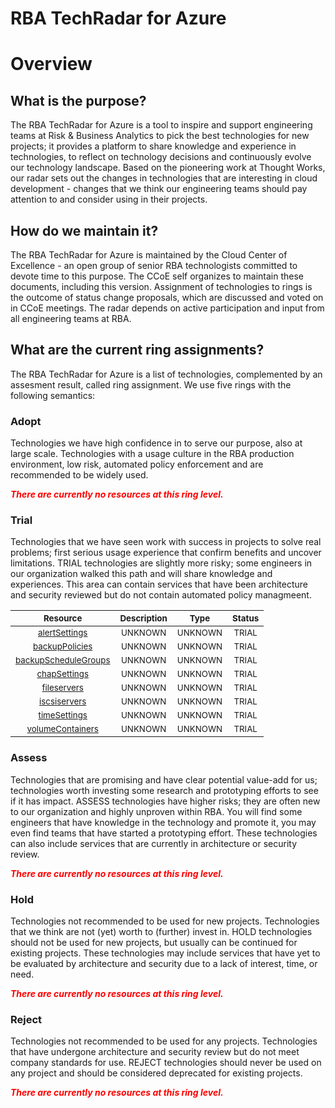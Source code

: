 
RBA TechRadar for Azure
=======================

# Overview

## What is the purpose?


The RBA TechRadar for Azure is a tool to inspire and support engineering teams at Risk & Business Analytics to pick the best technologies for new projects; it provides a platform to share knowledge and experience in technologies, to reflect on technology decisions and continuously evolve our technology landscape.  Based on the pioneering work at Thought Works, our radar sets out the changes in technologies that are interesting in cloud development - changes that we think our engineering teams should pay attention to and consider using in their projects.
## How do we maintain it?


The RBA TechRadar for Azure is maintained by the Cloud Center of Excellence - an open group of senior RBA technologists committed to devote time to this purpose.  The CCoE self organizes to maintain these documents, including this version.  Assignment of technologies to rings is the outcome of status change proposals, which are discussed and voted on in CCoE meetings.  The radar depends on active participation and input from all engineering teams at RBA.
## What are the current ring assignments?


The RBA TechRadar for Azure is a list of technologies, complemented by an assesment result, called ring assignment.  We use five rings with the following semantics:
### Adopt


Technologies we have high confidence in to serve our purpose, also at large scale.  Technologies with a usage culture in the RBA production environment, low risk, automated policy enforcement and are recommended to be widely used.  
  
***<font color="red"> There are currently no resources at this ring level. </font>***
### Trial


Technologies that we have seen work with success in projects to solve real problems;  first serious usage experience that confirm benefits and uncover limitations.  TRIAL technologies are slightly more risky; some engineers in our organization walked this path and will share knowledge and experiences.  This area can contain services that have been architecture and security reviewed but do not contain automated policy managmeent.  

|<sub>Resource</sub>|<sub>Description</sub>|<sub>Type</sub>|<sub>Status</sub>|
| :---: | :---: | :---: | :---: |
|<sub>[alertSettings](https://github.com/openrba/python-azure-techradar/tree/master/Microsoft.Network/managers/devices/alertSettings)</sub>|<sub>UNKNOWN</sub>|<sub>UNKNOWN</sub>|<sub>TRIAL</sub>|
|<sub>[backupPolicies](https://github.com/openrba/python-azure-techradar/tree/master/Microsoft.Network/managers/devices/backupPolicies)</sub>|<sub>UNKNOWN</sub>|<sub>UNKNOWN</sub>|<sub>TRIAL</sub>|
|<sub>[backupScheduleGroups](https://github.com/openrba/python-azure-techradar/tree/master/Microsoft.Network/managers/devices/backupScheduleGroups)</sub>|<sub>UNKNOWN</sub>|<sub>UNKNOWN</sub>|<sub>TRIAL</sub>|
|<sub>[chapSettings](https://github.com/openrba/python-azure-techradar/tree/master/Microsoft.Network/managers/devices/chapSettings)</sub>|<sub>UNKNOWN</sub>|<sub>UNKNOWN</sub>|<sub>TRIAL</sub>|
|<sub>[fileservers](https://github.com/openrba/python-azure-techradar/tree/master/Microsoft.Network/managers/devices/fileservers)</sub>|<sub>UNKNOWN</sub>|<sub>UNKNOWN</sub>|<sub>TRIAL</sub>|
|<sub>[iscsiservers](https://github.com/openrba/python-azure-techradar/tree/master/Microsoft.Network/managers/devices/iscsiservers)</sub>|<sub>UNKNOWN</sub>|<sub>UNKNOWN</sub>|<sub>TRIAL</sub>|
|<sub>[timeSettings](https://github.com/openrba/python-azure-techradar/tree/master/Microsoft.Network/managers/devices/timeSettings)</sub>|<sub>UNKNOWN</sub>|<sub>UNKNOWN</sub>|<sub>TRIAL</sub>|
|<sub>[volumeContainers](https://github.com/openrba/python-azure-techradar/tree/master/Microsoft.Network/managers/devices/volumeContainers)</sub>|<sub>UNKNOWN</sub>|<sub>UNKNOWN</sub>|<sub>TRIAL</sub>|

### Assess


Technologies that are promising and have clear potential value-add for us; technologies worth investing some research and prototyping efforts to see if it has impact.  ASSESS technologies have higher risks;  they are often new to our organization and highly unproven within RBA.  You will find some engineers that have knowledge in the technology and promote it, you may even find teams that have started a prototyping effort.  These technologies can also include services that are currently in architecture or security review.  
  
***<font color="red"> There are currently no resources at this ring level. </font>***
### Hold


Technologies not recommended to be used for new projects. Technologies that we think are not (yet) worth to (further) invest in.  HOLD technologies should not be used for new projects, but usually can be continued for existing projects.  These technologies may include services that have yet to be evaluated by architecture and security due to a lack of interest, time, or need.  
  
***<font color="red"> There are currently no resources at this ring level. </font>***
### Reject


Technologies not recommended to be used for any projects. Technologies that have undergone architecture and security review but do not meet company standards for use.  REJECT technologies should never be used on any project and should be considered deprecated for existing projects.  
  
***<font color="red"> There are currently no resources at this ring level. </font>***